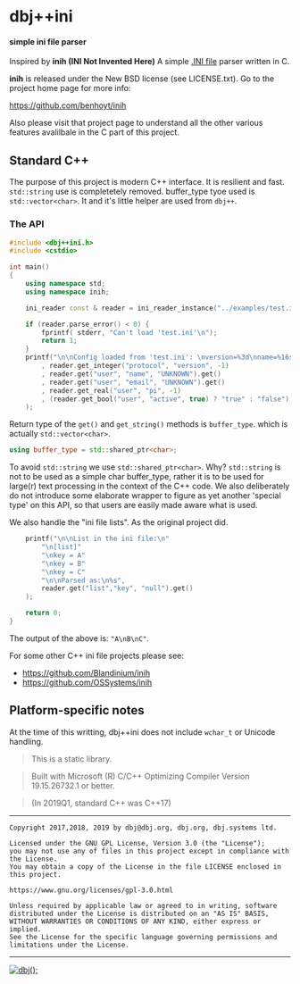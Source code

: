 # dbj++ini
#### simple ini file parser
Inspired by **inih (INI Not Invented Here)** 
A simple [.INI file](http://en.wikipedia.org/wiki/INI_file) parser written in C. 

**inih** is released under the New BSD license (see LICENSE.txt). Go to the project
home page for more info:

https://github.com/benhoyt/inih

Also please visit that project page to understand all the other various features avalilbale in the C part of this project.

## Standard C++

The purpose of this project is modern C++ interface. It is resilient and fast.
`std::string` use is completetely removed. buffer_type tyoe used is `std::vector<char>`.
It and it's little helper are used from `dbj++`.

### The API

```cpp
#include <dbj++ini.h>
#include <cstdio>

int main()
{
	using namespace std;
	using namespace inih;

	ini_reader const & reader = ini_reader_instance("../examples/test.ini");

    if (reader.parse_error() < 0) {
        fprintf( stderr, "Can't load 'test.ini'\n");
        return 1;
    }
	printf("\n\nConfig loaded from 'test.ini': \nversion=%3d\nname=%16s\nemail=%16s\npi=%3.3f\nactive=%6s"
		, reader.get_integer("protocol", "version", -1) 
		, reader.get("user", "name", "UNKNOWN").get()
		, reader.get("user", "email", "UNKNOWN").get()
		, reader.get_real("user", "pi", -1) 
		, (reader.get_bool("user", "active", true) ? "true" : "false")
	);
```
Return type of the `get()` and `get_string()` methods is `buffer_type`.
which is actually `std::vector<char>`.
```cpp
using buffer_type = std::shared_ptr<char>;
```
To avoid `std::string` we use `std::shared_ptr<char>`. Why?
`std::string` is not to be used as a simple char buffer_type, rather it is to be used for 
large(r) text processing in the context of the C++ code.
We also deliberately do not introduce some elaborate wrapper 
to figure as yet another 'special type' on this API, 
so that users are easily made aware what is used.

We also handle the "ini file lists". As the original project did.

```cpp
	printf("\n\nList in the ini file:\n"
		"\n[list]"
		"\nkey = A"
		"\nkey = B"
		"\nkey = C"
		"\n\nParsed as:\n%s",
		reader.get("list","key", "null").get()
	);

    return 0;
}
```

The output of the above is: `"A\nB\nC"`.

For some other C++ ini file projects please see:

  * https://github.com/Blandinium/inih
  * https://github.com/OSSystems/inih


## Platform-specific notes ##

At the time of this writting, dbj++ini does not include `wchar_t` or Unicode handling.

> This is a static library. 

> Built with Microsoft (R) C/C++ Optimizing Compiler Version 19.15.26732.1 or better.

> (In 2019Q1, standard C++ was C++17)

---

```
Copyright 2017,2018, 2019 by dbj@dbj.org, dbj.org, dbj.systems ltd.

Licensed under the GNU GPL License, Version 3.0 (the "License");
you may not use any of files in this project except in compliance with the License.
You may obtain a copy of the License in the file LICENSE enclosed in
this project.

https://www.gnu.org/licenses/gpl-3.0.html

Unless required by applicable law or agreed to in writing, software
distributed under the License is distributed on an "AS IS" BASIS,
WITHOUT WARRANTIES OR CONDITIONS OF ANY KIND, either express or implied.
See the License for the specific language governing permissions and
limitations under the License.
```
---

[![dbj();](http://dbj.org/wp-content/uploads/2015/12/cropped-dbj-icon-e1486129719897.jpg)](http://www.dbj.org "dbj")  

